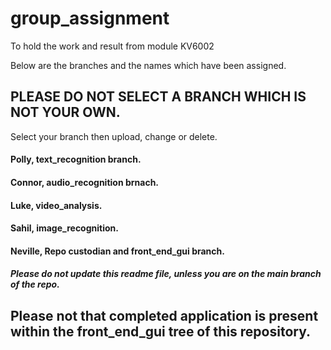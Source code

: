 # group_assignment
To hold the work and result from module KV6002

Below are the branches and the names which have been assigned.

## PLEASE DO NOT SELECT A BRANCH WHICH IS NOT YOUR OWN.

Select your branch then upload, change or delete.

#### Polly, text_recognition branch.
#### Connor, audio_recognition brnach.
#### Luke, video_analysis.
#### Sahil, image_recognition.
#### Neville, Repo custodian and front_end_gui branch.

##### Please do not update this readme file, unless you are on the **main** branch of the repo.

## Please not that completed application is present within the front_end_gui tree of this repository.
